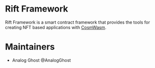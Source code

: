 # Rift Framework

Rift Framework is a smart contract framework that provides the tools for creating NFT based applications with [CosmWasm](https://cosmwasm.com).

# Maintainers

- Analog Ghost @AnalogGhost
